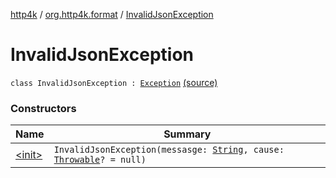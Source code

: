 [http4k](../../index.md) / [org.http4k.format](../index.md) / [InvalidJsonException](./index.md)

# InvalidJsonException

`class InvalidJsonException : `[`Exception`](https://kotlinlang.org/api/latest/jvm/stdlib/kotlin/-exception/index.html) [(source)](https://github.com/http4k/http4k/blob/master/http4k-format-gson/src/main/kotlin/org/http4k/format/Gson.kt#L36)

### Constructors

| Name | Summary |
|---|---|
| [&lt;init&gt;](-init-.md) | `InvalidJsonException(messasge: `[`String`](https://kotlinlang.org/api/latest/jvm/stdlib/kotlin/-string/index.html)`, cause: `[`Throwable`](https://kotlinlang.org/api/latest/jvm/stdlib/kotlin/-throwable/index.html)`? = null)` |
